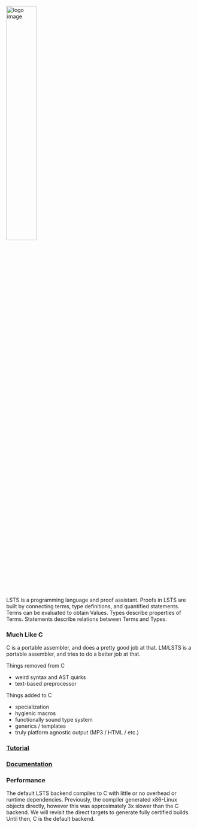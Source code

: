 <a href="https://andrew-johnson-4.github.io/lsts-tutorial/"><img src="https://repository-images.githubusercontent.com/404928261/4b75e965-a631-4489-a00a-d84b19a09eb9" alt="logo image" width=40%></a>

LSTS is a programming language and proof assistant.
Proofs in LSTS are built by connecting terms, type definitions, and quantified statements.
Terms can be evaluated to obtain Values.
Types describe properties of Terms.
Statements describe relations between Terms and Types.

### Much Like C
C is a portable assembler, and does a pretty good job at that.
LM/LSTS is a portable assembler, and tries to do a better job at that.

Things removed from C
* weird syntax and AST quirks
* text-based preprocessor

Things added to C
* specialization
* hygienic macros
* functionally sound type system
* generics / templates
* truly platform agnostic output (MP3 / HTML / etc.)

### [Tutorial](https://github.com/andrew-johnson-4/LSTS/wiki)
### [Documentation](https://andrew-johnson-4.github.io/lsts-language-reference/)

### Performance

The default LSTS backend compiles to C with little or no overhead or runtime dependencies.
Previously, the compiler generated x86-Linux objects directly, however this was approximately 3x slower than the C backend.
We will revisit the direct targets to generate fully certified builds.
Until then, C is the default backend.
